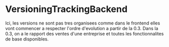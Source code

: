 # VersioningTrackingBackend
Ici, les versions ne sont pas tres organisees comme dans le frontend elles vont commencer a respecter l'ordre d'evolution a partir de la 0.3.
Dans la 0.3, on a le rapport des ventes d'une entreprise et toutes les fonctionnalites de base disponibles. 

